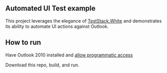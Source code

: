 ## Automated UI Test example

This project leverages the elegance of [TestStack.White](https://github.com/TestStack/White) and demonstrates its ability to automate UI actions against Outlook.

## How to run

Have Outlook 2010 installed and [allow programmatic access](http://www.slipstick.com/developer/change-programmatic-access-options/)

Download this repo, build, and run.
